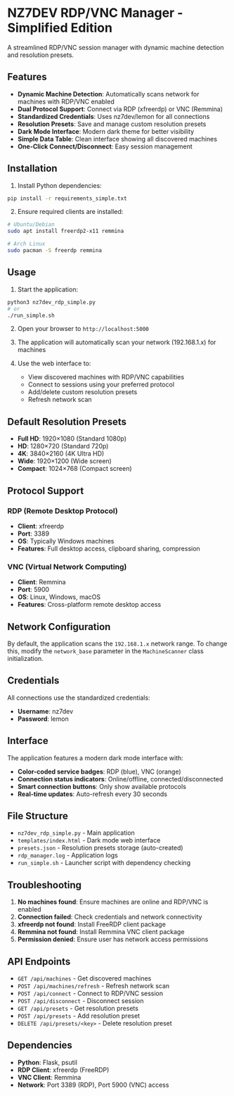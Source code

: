 # NZ7DEV RDP/VNC Manager - Simplified Edition

A streamlined RDP/VNC session manager with dynamic machine detection and resolution presets.

## Features

- **Dynamic Machine Detection**: Automatically scans network for machines with RDP/VNC enabled
- **Dual Protocol Support**: Connect via RDP (xfreerdp) or VNC (Remmina)
- **Standardized Credentials**: Uses nz7dev/lemon for all connections
- **Resolution Presets**: Save and manage custom resolution presets
- **Dark Mode Interface**: Modern dark theme for better visibility
- **Simple Data Table**: Clean interface showing all discovered machines
- **One-Click Connect/Disconnect**: Easy session management

## Installation

1. Install Python dependencies:
```bash
pip install -r requirements_simple.txt
```

2. Ensure required clients are installed:
```bash
# Ubuntu/Debian
sudo apt install freerdp2-x11 remmina

# Arch Linux
sudo pacman -S freerdp remmina
```

## Usage

1. Start the application:
```bash
python3 nz7dev_rdp_simple.py
# or
./run_simple.sh
```

2. Open your browser to `http://localhost:5000`

3. The application will automatically scan your network (192.168.1.x) for machines

4. Use the web interface to:
   - View discovered machines with RDP/VNC capabilities
   - Connect to sessions using your preferred protocol
   - Add/delete custom resolution presets
   - Refresh network scan

## Default Resolution Presets

- **Full HD**: 1920×1080 (Standard 1080p)
- **HD**: 1280×720 (Standard 720p)
- **4K**: 3840×2160 (4K Ultra HD)
- **Wide**: 1920×1200 (Wide screen)
- **Compact**: 1024×768 (Compact screen)

## Protocol Support

### RDP (Remote Desktop Protocol)
- **Client**: xfreerdp
- **Port**: 3389
- **OS**: Typically Windows machines
- **Features**: Full desktop access, clipboard sharing, compression

### VNC (Virtual Network Computing)
- **Client**: Remmina
- **Port**: 5900
- **OS**: Linux, Windows, macOS
- **Features**: Cross-platform remote desktop access

## Network Configuration

By default, the application scans the `192.168.1.x` network range. To change this, modify the `network_base` parameter in the `MachineScanner` class initialization.

## Credentials

All connections use the standardized credentials:
- **Username**: nz7dev
- **Password**: lemon

## Interface

The application features a modern dark mode interface with:
- **Color-coded service badges**: RDP (blue), VNC (orange)
- **Connection status indicators**: Online/offline, connected/disconnected
- **Smart connection buttons**: Only show available protocols
- **Real-time updates**: Auto-refresh every 30 seconds

## File Structure

- `nz7dev_rdp_simple.py` - Main application
- `templates/index.html` - Dark mode web interface
- `presets.json` - Resolution presets storage (auto-created)
- `rdp_manager.log` - Application logs
- `run_simple.sh` - Launcher script with dependency checking

## Troubleshooting

1. **No machines found**: Ensure machines are online and RDP/VNC is enabled
2. **Connection failed**: Check credentials and network connectivity
3. **xfreerdp not found**: Install FreeRDP client package
4. **Remmina not found**: Install Remmina VNC client package
5. **Permission denied**: Ensure user has network access permissions

## API Endpoints

- `GET /api/machines` - Get discovered machines
- `POST /api/machines/refresh` - Refresh network scan
- `POST /api/connect` - Connect to RDP/VNC session
- `POST /api/disconnect` - Disconnect session
- `GET /api/presets` - Get resolution presets
- `POST /api/presets` - Add resolution preset
- `DELETE /api/presets/<key>` - Delete resolution preset

## Dependencies

- **Python**: Flask, psutil
- **RDP Client**: xfreerdp (FreeRDP)
- **VNC Client**: Remmina
- **Network**: Port 3389 (RDP), Port 5900 (VNC) access 